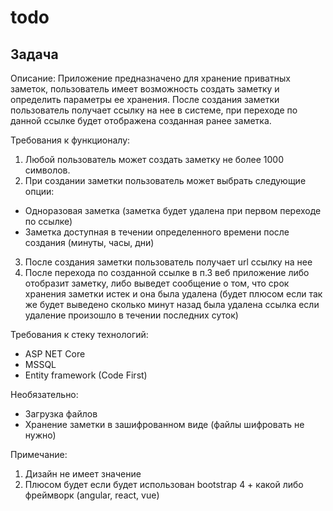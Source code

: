 # todo

## Задача

Описание: Приложение предназначено для хранение приватных заметок, пользователь имеет возможность создать заметку и определить параметры ее хранения. После создания заметки пользователь получает ссылку на нее в системе, при переходе по данной ссылке будет отображена созданная ранее заметка.

Требования к функционалу:

1. Любой пользователь может создать заметку не более 1000 символов.
2. При создании заметки пользователь может выбрать следующие опции:
- Одноразовая заметка (заметка будет удалена при первом переходе по ссылке)
- Заметка доступная в течении определенного времени после создания (минуты, часы, дни)
3. После создания заметки пользователь получает url ссылку на нее
4. После перехода по созданной ссылке в п.3 веб приложение либо отобразит заметку, либо выведет сообщение о том, что срок хранения заметки истек и она была удалена (будет плюсом если так же будет выведено сколько минут назад была удалена ссылка если удаление произошло в течении последних суток)

Требования к стеку технологий:
- ASP NET Core
- MSSQL
- Entity framework (Code First)

Необязательно:
- Загрузка файлов
- Хранение заметки в зашифрованном виде (файлы шифровать не нужно)

Примечание: 
1. Дизайн не имеет значение
2. Плюсом будет если будет использован bootstrap 4 + какой либо фреймворк (angular, react, vue)
